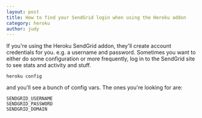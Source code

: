 ```yaml
---
layout: post
title: How to find your SendGrid login when using the Heroku addon
category: heroku
author: judy
---
```


If you're using the Heroku SendGrid addon, they'll create account credentials for you. e.g. a username and password. Sometimes you want to either do some configuration or more frequently, log in to the SendGrid site to see stats and activity and stuff. 

    heroku config
    
and you'll see a bunch of config vars. The ones you're looking for are:

    SENDGRID_USERNAME
    SENDGRID_PASSWORD
    SENDGRID_DOMAIN
